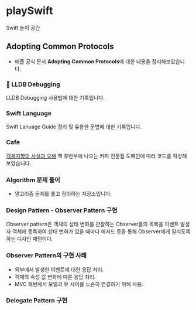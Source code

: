 # playSwift

Swift 놀이 공간

## Adopting Common Protocols

- 애플 공식 문서 **Adopting Common Protocols**에 대한 내용을 정리해보았습니다.

### 🐛 LLDB Debugging

LLDB Debugging 사용법에 대한 기록입니다.

### Swift Language 

Swift Lanuage Guide 정리 및 유용한 문법에 대한 기록입니다.

### Cafe

[객체지향의 사실과 오해](https://book.naver.com/bookdb/book_detail.nhn?bid=9145968) 책 후반부에 나오는 커피 전문점 도메인에 따라 코드를 작성해보았습니다.

### Algorithm 문제 풀이

- 알고리즘 문제를 풀고 정리하는 저장소입니다.

### Design Pattern - Observer Pattern 구현

Observer pattern은 객체의 상태 변화를 관찰하는 Observer들의 목록을 이벤트 발생자 객체에 등록하여 상태 변화가 있을 때마다 메서드 등을 통해 Observer에게 알리도록 하는 디자인 패턴이다.

### Observer Pattern의 구현 사례

- 외부에서 발생한 이벤트에 대한 응답 처리.
- 객체의 속성 값 변화에 따른 응답 처리.
- MVC 패턴에서 모델과 뷰 사이를 느슨히 연결하기 위해 사용.

### Delegate Pattern 구현


